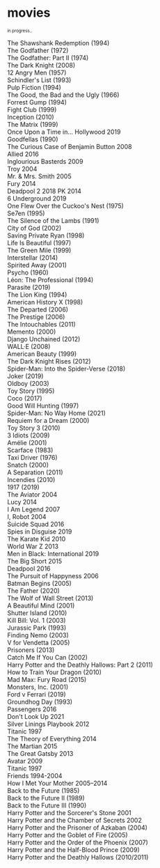 # movies
<sup><sup>in progress..</sup></sup>

The Shawshank Redemption (1994)<br />
The Godfather (1972)<br />
The Godfather: Part II (1974)<br />
The Dark Knight (2008)<br />
12 Angry Men (1957)<br />
Schindler's List (1993)<br />
Pulp Fiction (1994)<br />
The Good, the Bad and the Ugly (1966)<br />
Forrest Gump (1994)<br />
Fight Club (1999)<br />
Inception (2010)<br />
The Matrix (1999)<br />
Once Upon a Time in... Hollywood 2019<br />
Goodfellas (1990)<br />
The Curious Case of Benjamin Button 2008<br />
Allied 2016<br />
Inglourious Basterds 2009<br />
Troy 2004<br />
Mr. & Mrs. Smith 2005<br />
Fury 2014<br />
Deadpool 2 2018
PK 2014<br />
6 Underground 2019<br />
One Flew Over the Cuckoo's Nest (1975)<br />
Se7en (1995)<br />
The Silence of the Lambs (1991)<br />
City of God (2002)<br />
Saving Private Ryan (1998)<br />
Life Is Beautiful (1997)<br />
The Green Mile (1999)<br />
Interstellar (2014)<br />
Spirited Away (2001)<br />
Psycho (1960)<br />
Léon: The Professional (1994)<br />
Parasite (2019)<br />
The Lion King (1994)<br />
American History X (1998)<br />
The Departed (2006)<br />
The Prestige (2006)<br />
The Intouchables (2011)<br />
Memento (2000)<br />
Django Unchained (2012)<br />
WALL·E (2008)<br />
American Beauty (1999)<br />
The Dark Knight Rises (2012)<br />
Spider-Man: Into the Spider-Verse (2018)<br />
Joker (2019)<br />
Oldboy (2003)<br />
Toy Story (1995)<br />
Coco (2017)<br />
Good Will Hunting (1997)<br />
Spider-Man: No Way Home (2021)<br />
Requiem for a Dream (2000)<br />
Toy Story 3 (2010)<br />
3 Idiots (2009)<br />
Amélie (2001)<br />
Scarface (1983)<br />
Taxi Driver (1976)<br />
Snatch (2000)<br />
A Separation (2011)<br />
Incendies (2010)<br />
1917 (2019)<br />
The Aviator 2004<br />
Lucy 2014<br />
I Am Legend 2007<br />
I, Robot 2004<br />
Suicide Squad 2016<br />
Spies in Disguise 2019<br />
The Karate Kid 2010<br />
World War Z 2013<br />
Men in Black: International 2019<br />
The Big Short 2015<br />
Deadpool 2016<br />
The Pursuit of Happyness 2006<br />
Batman Begins (2005)<br />
The Father (2020)<br />
The Wolf of Wall Street (2013)<br />
A Beautiful Mind (2001)<br />
Shutter Island (2010)<br />
Kill Bill: Vol. 1 (2003)<br />
Jurassic Park (1993)<br />
Finding Nemo (2003)<br />
V for Vendetta (2005)<br />
Prisoners (2013)<br />
Catch Me If You Can (2002)<br />
Harry Potter and the Deathly Hallows: Part 2 (2011)<br />
How to Train Your Dragon (2010)<br />
Mad Max: Fury Road (2015)<br />
Monsters, Inc. (2001)<br />
Ford v Ferrari (2019)<br />
Groundhog Day (1993)<br />
Passengers 2016<br />
Don't Look Up 2021<br />
Silver Linings Playbook 2012<br />
Titanic 1997<br />
The Theory of Everything 2014<br />
The Martian 2015<br />
The Great Gatsby 2013<br />
Avatar 2009<br />
Titanic 1997<br />
Friends 1994-2004<br />
How I Met Your Mother 2005–2014<br />
Back to the Future (1985)<br />
Back to the Future II (1989)<br />
Back to the Future III (1990)<br />
Harry Potter and the Sorcerer's Stone
2001<br />
Harry Potter and the Chamber of Secrets
2002<br />
Harry Potter and the Prisoner of Azkaban (2004)<br />
Harry Potter and the Goblet of Fire (2005)<br />
Harry Potter and the Order of the Phoenix (2007)<br />
Harry Potter and the Half-Blood Prince (2009)<br />
Harry Potter and the Deathly Hallows (2010/2011)
